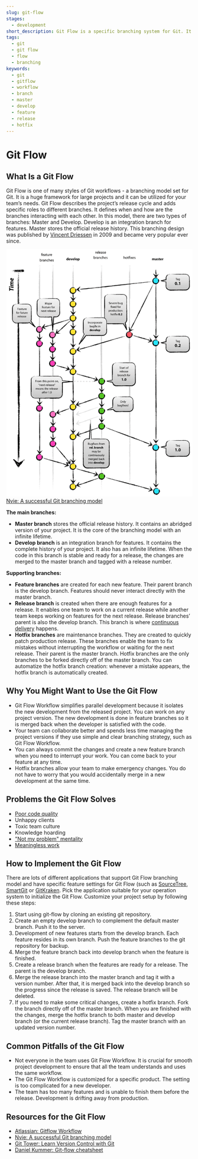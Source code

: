 ```yaml
---
slug: git-flow
stages:
  - development
short_description: Git Flow is a specific branching system for Git. It helps the team to better control and add different project versions.
tags:
  - git
  - git flow
  - flow
  - branching
keywords:
  - git
  - gitflow
  - workflow
  - branch
  - master
  - develop
  - feature
  - release
  - hotfix
---
```


# Git Flow

## What Is a Git Flow

Git Flow is one of many styles of Git workflows - a branching model set for Git. It is a huge framework for large projects and it can be utilized for your team’s needs. Git Flow describes the project’s release cycle and adds specific roles to different branches. It defines when and how are the branches interacting with each other. In this model, there are two types of branches: Master and Develop. Develop is an integration branch for features. Master stores the official release history. This branching design was published by [Vincent Driessen](https://nvie.com/posts/a-successful-git-branching-model/) in 2009 and became very popular ever since.

![Git Flow branching model](/files/git_flow.png)
[Nvie: A successful Git branching model](https://nvie.com/posts/a-successful-git-branching-model/)

**The main branches:**

- **Master branch** stores the official release history. It contains an abridged version of your project. It is the core of the branching model with an infinite lifetime.
- **Develop branch** is an integration branch for features. It contains the complete history of your project. It also has an infinite lifetime. When the code in this branch is stable and ready for a release, the changes are merged to the master branch and tagged with a release number.

**Supporting branches:**

- **Feature branches** are created for each new feature. Their parent branch is the develop branch. Features should never interact directly with the master branch.
- **Release branch** is created when there are enough features for a release. It enables one team to work on a current release while another team keeps working on features for the next release. Release branches’ parent is also the develop branch. This branch is where [continuous delivery](/practices/continuous-delivery) happens.
- **Hotfix branches** are maintenance branches. They are created to quickly patch production release. These branches enable the team to fix mistakes without interrupting the workflow or waiting for the next release. Their parent is the master branch. Hotfix branches are the only branches to be forked directly off of the master branch. You can automatize the hotfix branch creation: whenever a mistake appears, the hotfix branch is automatically created.

## Why You Might Want to Use the Git Flow

- Git Flow Workflow simplifies parallel development because it isolates the new development from the released project. You can work on any project version. The new development is done in feature branches so it is merged back when the developer is satisfied with the code.
- Your team can collaborate better and spends less time managing the project versions if they use simple and clear branching strategy, such as Git Flow Workflow.
- You can always commit the changes and create a new feature branch when you need to interrupt your work. You can come back to your feature at any time.
- Hotfix branches allow your team to make emergency changes. You do not have to worry that you would accidentally merge in a new development at the same time.

## Problems the Git Flow Solves

- [Poor code quality](/problems/poor-code-quality)
- Unhappy clients
- Toxic team culture
- Knowledge hoarding
- ["Not my problem" mentality](/problems/not-my-problem-mentality)
- [Meaningless work](/problems/meaningless-work)

## How to Implement the Git Flow

There are lots of different applications that support Git Flow branching model and have specific feature settings for Git Flow (such as [SourceTree](https://www.sourcetreeapp.com/), [SmartGit](https://www.syntevo.com/smartgit/) or [GitKraken](https://www.gitkraken.com/). Pick the application suitable for your operation system to initialize the Git Flow. Customize your project setup by following these steps:

1. Start using git-flow by cloning an existing git repository.
2. Create an empty develop branch to complement the default master branch. Push it to the server.
3. Development of new features starts from the develop branch. Each feature resides in its own branch. Push the feature branches to the git repository for backup.
4. Merge the feature branch back into develop branch when the feature is finished.
5. Create a release branch when the features are ready for a release. The parent is the develop branch.
6. Merge the release branch into the master branch and tag it with a version number. After that, it is merged back into the develop branch so the progress since the release is saved. The release branch will be deleted.
7. If you need to make some critical changes, create a hotfix branch. Fork the branch directly off of the master branch. When you are finished with the changes, merge the hotfix branch to both master and develop branch (or the current release branch). Tag the master branch with an updated version number.

## Common Pitfalls of the Git Flow

- Not everyone in the team uses Git Flow Workflow. It is crucial for smooth project development to ensure that all the team understands and uses the same workflow.
- The Git Flow Workflow is customized for a specific product. The setting is too complicated for a new developer.
- The team has too many features and is unable to finish them before the release. Development is drifting away from production.

## Resources for the Git Flow

- [Atlassian: Gitflow Workflow](https://www.atlassian.com/git/tutorials/comparing-workflows/gitflow-workflow)
- [Nvie: A successful Git branching model](https://nvie.com/posts/a-successful-git-branching-model/)
- [Git Tower: Learn Version Control with Git](https://www.git-tower.com/learn/git/ebook/en/command-line/advanced-topics/git-flow)
- [Daniel Kummer: Git-flow cheatsheet](https://danielkummer.github.io/git-flow-cheatsheet/)
